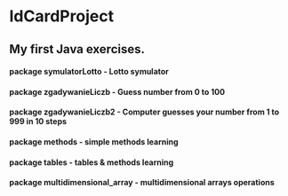 # IdCardProject

<h2>My first Java exercises.</h2>

<h4>package symulatorLotto - Lotto symulator</h4>
<h4>package zgadywanieLiczb - Guess number  from 0 to 100</h4>
<h4>package zgadywanieLiczb2 - Computer guesses your number from 1 to 999 in 10 steps</h4>
<h4>package methods - simple methods learning</h4>
<h4>package tables - tables & methods learning</h4>
<h4>package multidimensional_array - multidimensional arrays operations</h4>
